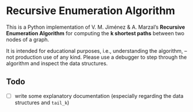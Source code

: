 # Recursive Enumeration Algorithm

This is a Python implementation of V. M. Jiménez & A. Marzal’s **Recursive Enumeration Algorithm** for computing the **k shortest paths** between two nodes of a graph.

It is intended for educational purposes, i.e., understanding the algorithm, – not production use of any kind.
Please use a debugger to step through the algorithm and inspect the data structures.

## Todo

* [ ] write some explanatory documentation (especially regarding the data structures and `tail_k`)
